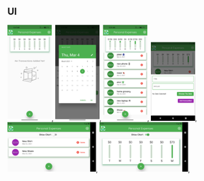 ## UI
<img src = "ScreenShots/1.jpg" width ="100" heigh = "300">,
<img src = "ScreenShots/3.jpg" width ="100" heigh = "300">,
<img src = "ScreenShots/4.jpg" width ="100" heigh = "300">,
<img src = "ScreenShots/5.png" width ="100" heigh = "300">,
<img src = "ScreenShots/6.png" width ="200" heigh = "40">,
<img src = "ScreenShots/7.png" width ="200" heigh = "40">,


